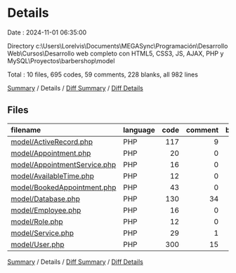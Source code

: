 # Details

Date : 2024-11-01 06:35:00

Directory c:\\Users\\Lorelvis\\Documents\\MEGASync\\Programación\\Desarrollo Web\\Cursos\\Desarrollo web completo con HTML5, CSS3, JS, AJAX, PHP y MySQL\\Proyectos\\barbershop\\model

Total : 10 files,  695 codes, 59 comments, 228 blanks, all 982 lines

[Summary](results.md) / Details / [Diff Summary](diff.md) / [Diff Details](diff-details.md)

## Files
| filename | language | code | comment | blank | total |
| :--- | :--- | ---: | ---: | ---: | ---: |
| [model/ActiveRecord.php](/model/ActiveRecord.php) | PHP | 117 | 9 | 43 | 169 |
| [model/Appointment.php](/model/Appointment.php) | PHP | 20 | 0 | 3 | 23 |
| [model/AppointmentService.php](/model/AppointmentService.php) | PHP | 16 | 0 | 3 | 19 |
| [model/AvailableTime.php](/model/AvailableTime.php) | PHP | 12 | 0 | 3 | 15 |
| [model/BookedAppointment.php](/model/BookedAppointment.php) | PHP | 43 | 0 | 4 | 47 |
| [model/Database.php](/model/Database.php) | PHP | 130 | 34 | 62 | 226 |
| [model/Employee.php](/model/Employee.php) | PHP | 16 | 0 | 3 | 19 |
| [model/Role.php](/model/Role.php) | PHP | 12 | 0 | 3 | 15 |
| [model/Service.php](/model/Service.php) | PHP | 29 | 1 | 8 | 38 |
| [model/User.php](/model/User.php) | PHP | 300 | 15 | 96 | 411 |

[Summary](results.md) / Details / [Diff Summary](diff.md) / [Diff Details](diff-details.md)